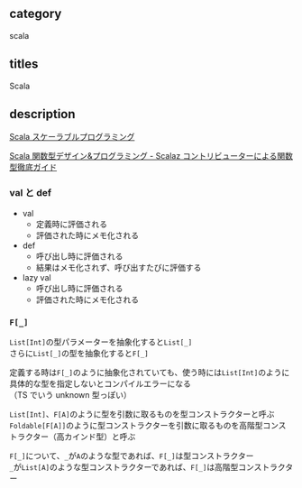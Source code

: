 ## category

scala

## titles

Scala

## description

<a href="https://gist.github.com/kurosame/fbabc29e6342d9164a58172c7be522ce" target="_blank">Scala スケーラブルプログラミング</a>

<a href="https://gist.github.com/kurosame/997d22544dea0427094f23e515fb78ac" target="_blank">Scala 関数型デザイン&プログラミング - Scalaz コントリビューターによる関数型徹底ガイド</a>

### val と def

- val
  - 定義時に評価される
  - 評価された時にメモ化される
- def
  - 呼び出し時に評価される
  - 結果はメモ化されず、呼び出すたびに評価する
- lazy val
  - 呼び出し時に評価される
  - 評価された時にメモ化される

### `F[_]`

`List[Int]`の型パラメーターを抽象化すると`List[_]`  
さらに`List[_]`の型を抽象化すると`F[_]`

定義する時は`F[_]`のように抽象化されていても、使う時には`List[Int]`のように具体的な型を指定しないとコンパイルエラーになる  
（TS でいう unknown 型っぽい）

`List[Int]`、`F[A]`のように型を引数に取るものを型コンストラクターと呼ぶ  
`Foldable[F[A]]`のように型コンストラクターを引数に取るものを高階型コンストラクター（高カインド型）と呼ぶ

`F[_]`について、`_`が`A`のような型であれば、`F[_]`は型コンストラクター  
`_`が`List[A]`のような型コンストラクターであれば、`F[_]`は高階型コンストラクター
